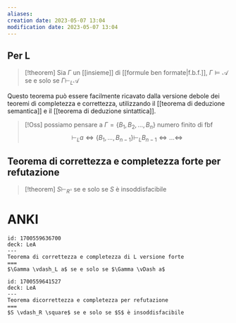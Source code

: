 ```yaml
---
aliases: 
creation date: 2023-05-07 13:04
modification date: 2023-05-07 13:04
---
```

## Per L

> [!theorem] 
> Sia $\Gamma$ un [[insieme]] di [[formule ben formate|f.b.f.]], $\Gamma \vDash \mathcal{A}$ se e solo se $\Gamma\vdash_{L} \mathcal{A}$

Questo teorema può essere facilmente ricavato dalla versione debole dei teoremi di completezza e correttezza, utilizzando il [[teorema di deduzione semantica]] e il [[teorema di deduzione sintattica]].

>[!Oss]
>possiamo pensare a $\Gamma = \{ B_{1},B_{2},\dots,B_{n} \}$ numero finito di fbf
>$$\vdash_L a \iff \{B_1,...,B_{n-1}\} \vdash_L B_{n-1} \iff ... \iff $$

## Teorema di correttezza e completezza forte per refutazione

>[!theorem]
>$S \vdash_{R} \square$ se e solo se $S$ è insoddisfacibile

# ANKI
```anki
id: 1700559636700
deck: LeA
---
Teorema di correttezza e completezza di L versione forte
===
$\Gamma \vdash_L a$ se e solo se $\Gamma \vDash a$
```


```anki
id: 1700559641527
deck: LeA
---
Teorema dicorrettezza e completezza per refutazione
===
$S \vdash_R \square$ se e solo se $S$ è insoddisfacibile
```
